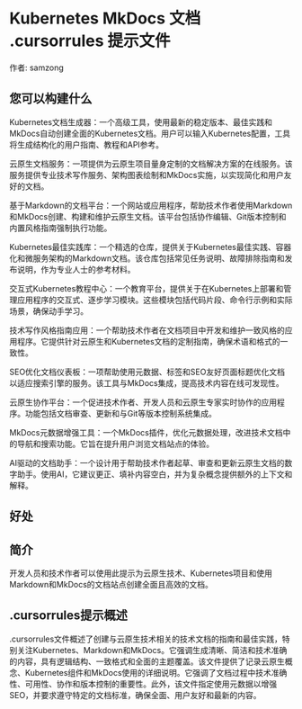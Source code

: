 # Kubernetes MkDocs 文档 .cursorrules 提示文件

作者: samzong

## 您可以构建什么
Kubernetes文档生成器：一个高级工具，使用最新的稳定版本、最佳实践和MkDocs自动创建全面的Kubernetes文档。用户可以输入Kubernetes配置，工具将生成结构化的用户指南、教程和API参考。

云原生文档服务：一项提供为云原生项目量身定制的文档解决方案的在线服务。该服务提供专业技术写作服务、架构图表绘制和MkDocs实施，以实现简化和用户友好的文档。

基于Markdown的文档平台：一个网站或应用程序，帮助技术作者使用Markdown和MkDocs创建、构建和维护云原生文档。该平台包括协作编辑、Git版本控制和内置风格指南强制执行功能。

Kubernetes最佳实践库：一个精选的仓库，提供关于Kubernetes最佳实践、容器化和微服务架构的Markdown文档。该仓库包括常见任务说明、故障排除指南和发布说明，作为专业人士的参考材料。

交互式Kubernetes教程中心：一个教育平台，提供关于在Kubernetes上部署和管理应用程序的交互式、逐步学习模块。这些模块包括代码片段、命令行示例和实际场景，确保动手学习。

技术写作风格指南应用：一个帮助技术作者在文档项目中开发和维护一致风格的应用程序。它提供针对云原生和Kubernetes文档的定制指南，确保术语和格式的一致性。

SEO优化文档仪表板：一项帮助使用元数据、标签和SEO友好页面标题优化文档以适应搜索引擎的服务。该工具与MkDocs集成，提高技术内容在线可发现性。

云原生协作平台：一个促进技术作者、开发人员和云原生专家实时协作的应用程序。功能包括文档审查、更新和与Git等版本控制系统集成。

MkDocs元数据增强工具：一个MkDocs插件，优化元数据处理，改进技术文档中的导航和搜索功能。它旨在提升用户浏览文档站点的体验。

AI驱动的文档助手：一个设计用于帮助技术作者起草、审查和更新云原生文档的数字助手。使用AI，它建议更正、填补内容空白，并为复杂概念提供额外的上下文和解释。

## 好处


## 简介
开发人员和技术作者可以使用此提示为云原生技术、Kubernetes项目和使用Markdown和MkDocs的文档站点创建全面且高效的文档。

## .cursorrules提示概述
.cursorrules文件概述了创建与云原生技术相关的技术文档的指南和最佳实践，特别关注Kubernetes、Markdown和MkDocs。它强调生成清晰、简洁和技术准确的内容，具有逻辑结构、一致格式和全面的主题覆盖。该文件提供了记录云原生概念、Kubernetes组件和MkDocs使用的详细说明。它强调了文档过程中技术准确性、可用性、协作和版本控制的重要性。此外，该文件指定使用元数据以增强SEO，并要求遵守特定的文档标准，确保全面、用户友好和最新的内容。